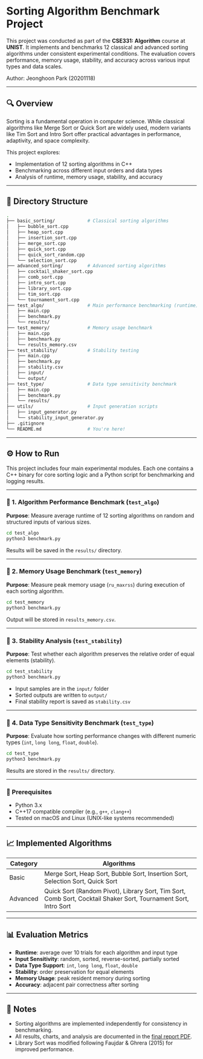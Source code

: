 # Sorting Algorithm Benchmark Project

This project was conducted as part of the **CSE331: Algorithm** course at **UNIST**. It implements and benchmarks 12 classical and advanced sorting algorithms under consistent experimental conditions. The evaluation covers performance, memory usage, stability, and accuracy across various input types and data scales.

Author: Jeonghoon Park (20201118)  

---

## 🔍 Overview

Sorting is a fundamental operation in computer science. While classical algorithms like Merge Sort or Quick Sort are widely used, modern variants like Tim Sort and Intro Sort offer practical advantages in performance, adaptivity, and space complexity.

This project explores:

- Implementation of 12 sorting algorithms in C++
- Benchmarking across different input orders and data types
- Analysis of runtime, memory usage, stability, and accuracy

---

## 📁 Directory Structure

```bash
.
├── basic_sorting/            # Classical sorting algorithms
│   ├── bubble_sort.cpp
│   ├── heap_sort.cpp
│   ├── insertion_sort.cpp
│   ├── merge_sort.cpp
│   ├── quick_sort.cpp
│   ├── quick_sort_random.cpp
│   └── selection_sort.cpp
├── advanced_sorting/         # Advanced sorting algorithms
│   ├── cocktail_shaker_sort.cpp
│   ├── comb_sort.cpp
│   ├── intro_sort.cpp
│   ├── library_sort.cpp
│   ├── tim_sort.cpp
│   └── tournament_sort.cpp
├── test_algo/                # Main performance benchmarking (runtime)
│   ├── main.cpp
│   ├── benchmark.py
│   └── results/
├── test_memory/              # Memory usage benchmark
│   ├── main.cpp
│   ├── benchmark.py
│   └── results_memory.csv
├── test_stability/           # Stability testing
│   ├── main.cpp
│   ├── benchmark.py
│   ├── stability.csv
│   ├── input/
│   └── output/
├── test_type/                # Data type sensitivity benchmark
│   ├── main.cpp
│   ├── benchmark.py
│   └── results/
├── utils/                    # Input generation scripts
│   ├── input_generator.py
│   └── stability_input_generator.py
├── .gitignore
└── README.md                 # You're here!
```

---

## ⚙️ How to Run

This project includes four main experimental modules. Each one contains a C++ binary for core sorting logic and a Python script for benchmarking and logging results.

---

### 🔹 1. Algorithm Performance Benchmark (`test_algo`)

**Purpose**: Measure average runtime of 12 sorting algorithms on random and structured inputs of various sizes.

```bash
cd test_algo
python3 benchmark.py
```

Results will be saved in the `results/` directory.

---

### 🔹 2. Memory Usage Benchmark (`test_memory`)

**Purpose**: Measure peak memory usage (`ru_maxrss`) during execution of each sorting algorithm.

```bash
cd test_memory
python3 benchmark.py
```

Output will be stored in `results_memory.csv`.

---

### 🔹 3. Stability Analysis (`test_stability`)

**Purpose**: Test whether each algorithm preserves the relative order of equal elements (stability).

```bash
cd test_stability
python3 benchmark.py
```

- Input samples are in the `input/` folder  
- Sorted outputs are written to `output/`  
- Final stability report is saved as `stability.csv`

---

### 🔹 4. Data Type Sensitivity Benchmark (`test_type`)

**Purpose**: Evaluate how sorting performance changes with different numeric types (`int`, `long long`, `float`, `double`).

```bash
cd test_type
python3 benchmark.py
```

Results are stored in the `results/` directory.

---

### 📌 Prerequisites

- Python 3.x
- C++17 compatible compiler (e.g., `g++`, `clang++`)
- Tested on macOS and Linux (UNIX-like systems recommended)

---

## 📈 Implemented Algorithms

| Category  | Algorithms                                                                 |
|-----------|----------------------------------------------------------------------------|
| Basic     | Merge Sort, Heap Sort, Bubble Sort, Insertion Sort, Selection Sort, Quick Sort |
| Advanced  | Quick Sort (Random Pivot), Library Sort, Tim Sort, Comb Sort, Cocktail Shaker Sort, Tournament Sort, Intro Sort |

---

## 📊 Evaluation Metrics

- **Runtime**: average over 10 trials for each algorithm and input type
- **Input Sensitivity**: random, sorted, reverse-sorted, partially sorted
- **Data Type Support**: `int`, `long long`, `float`, `double`
- **Stability**: order preservation for equal elements
- **Memory Usage**: peak resident memory during sorting
- **Accuracy**: adjacent pair correctness after sorting

---

## 📝 Notes

- Sorting algorithms are implemented independently for consistency in benchmarking.
- All results, charts, and analysis are documented in the [final report PDF](./Sorting_Algorithm_Analysis_and_Implementation.pdf).
- Library Sort was modified following Faujdar & Ghrera (2015) for improved performance.


